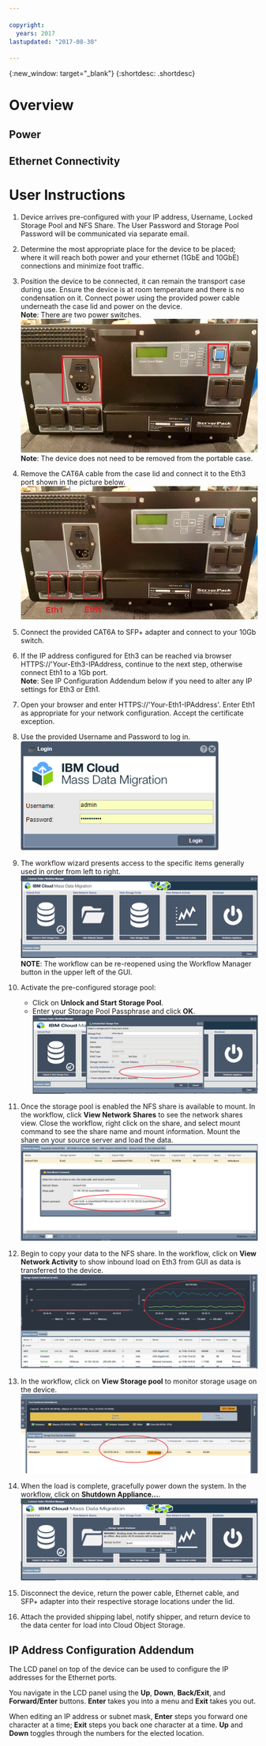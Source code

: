 ```yaml
---

copyright:
  years: 2017
lastupdated: "2017-08-30"

---
```

{:new_window: target="_blank"}
{:shortdesc: .shortdesc}

# Overview

## Power

## Ethernet Connectivity

# User Instructions


1.	Device arrives pre-configured with your IP address, Username, Locked Storage Pool and NFS Share.  The User Password and Storage Pool Password will be communicated via separate email.

2.	Determine the most appropriate place for the device to be placed; where it will reach both power and your ethernet (1GbE and 10GbE) connections and minimize foot traffic.

3.	Position the device to be connected, it can remain the transport case during use. Ensure the device is at room temperature and there is no condensation on it. Connect power using the provided power cable underneath the case lid and power on the device.<br/>
    **Note**: There are two power switches. 
    ![Power switches](/images/UserGuide2.jpg) 
    **Note**: The device does not need to be removed from the portable case.
    
4.	Remove the CAT6A cable from the case lid and connect it to the Eth3 port shown in the picture below.
    ![](/images/UserGuide3.jpg)
    
5.	Connect the provided CAT6A to SFP+ adapter and connect to your 10Gb switch.

6.	If the IP address configured for Eth3 can be reached via browser HTTPS://'Your-Eth3-IPAddress, continue to the next step, otherwise connect Eth1 to a 1Gb port.<br/>
    **Note**: See IP Configuration Addendum below if you need to alter any IP settings for Eth3 or Eth1.
    
7. Open your browser and enter HTTPS://'Your-Eth1-IPAddress'. Enter Eth1 as appropriate for your network configuration. Accept the certificate exception.

8.	Use the provided Username and Password to log in.<br/>
    ![Login page](/images/Login.png )
    
9.  The workflow wizard presents access to the specific items generally used in order from left to right.  <br/>
    ![Workflow icons](/images/workflow.png) <br/>
    **NOTE**: The workflow can be re-reopened using the Workflow Manager button in the upper left of the GUI. 
    
10.	Activate the pre-configured storage pool:
    - Click on **Unlock and Start Storage Pool**. 
    - Enter your Storage Pool Passphrase and click **OK**. 
    ![Activate Storage Pool](/images/UnlockPool.png)
    
11. Once the storage pool is enabled the NFS share is available to mount.  In the workflow, click **View Network Shares** to see the network shares view.  Close the workflow, right click on the share, and select mount command to  see the share name and mount information. Mount the share on your source server and load the data.
    ![](/images/MountCommand.png)
    
12. Begin to copy your data to the NFS share. In the workflow, click on **View Network Activity** to show inbound load on Eth3 from GUI as data is transferred to the device.
    ![](/images/Network.png)
    
13. In the workflow, click on **View Storage pool** to monitor storage usage on the device. 
    ![](/images/StoragePool.png) 
    
14.	When the load is complete, gracefully power down the system. In the workflow, click on **Shutdown Appliance...**.  
    ![](/images/Shutdown.png)
    
15.	Disconnect the device, return the power cable, Ethernet cable, and SFP+ adapter into their respective storage locations under the lid.

16.	Attach the provided shipping label, notify shipper, and return device to the data center for load into Cloud Object Storage.

## IP Address Configuration Addendum
The LCD panel on top of the device can be used to configure the IP addresses for the Ethernet ports.

You navigate in the LCD panel using the **Up**, **Down**, **Back/Exit**, and **Forward/Enter** buttons. **Enter** takes you into a menu and **Exit** takes you out.

When editing an IP address or subnet mask, **Enter** steps you forward one character at a time; **Exit** steps you back one character at a time. **Up** and **Down** toggles through the numbers for the elected location.
